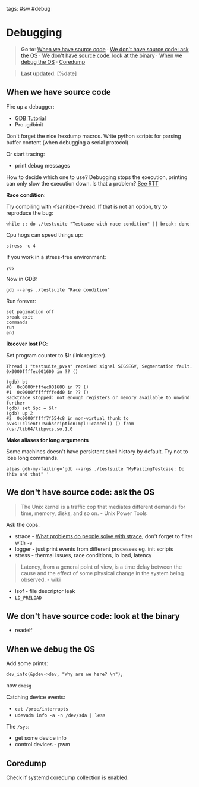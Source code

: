 tags: #sw #debug

Debugging
=========

> **Go to**: [When we have source code] · [We don't have source code:
> ask the OS] · [We don't have source code: look at the binary] · [When
> we debug the OS] · [Coredump]

> **Last updated**: [%date]

When we have source code
------------------------

Fire up a debugger:

-   [GDB Tutorial]
-   Pro .gdbinit

Don't forget the nice hexdump macros. Write python scripts for parsing
buffer content (when debugging a serial protocol).

Or start tracing:

-   print debug messages

How to decide which one to use? Debugging stops the execution, printing
can only slow the execution down. Is that a problem? [See RTT]

**Race condition**:

Try compiling with -fsanitize=thread. If that is not an option, try to
reproduce the bug:

    while :; do ./testsuite "Testcase with race condition" || break; done

Cpu hogs can speed things up:

    stress -c 4

If you work in a stress-free environment:

    yes

Now in GDB:

    gdb --args ./testsuite "Race condition"

Run forever:

    set pagination off
    break exit
    commands
    run
    end

**Recover lost PC**:

Set program counter to $lr (link register).

    Thread 1 "testsuite_pvxs" received signal SIGSEGV, Segmentation fault.
    0x0000ffffec001600 in ?? ()                                                                                                
    (gdb) bt
    #0  0x0000ffffec001600 in ?? ()
    #1  0x0000ffffffffedd0 in ?? ()
    Backtrace stopped: not enough registers or memory available to unwind further
    (gdb) set $pc = $lr
    (gdb) up 2
    #2  0x0000fffff7f554c8 in non-virtual thunk to pvxs::client::SubscriptionImpl::cancel() () from /usr/lib64/libpvxs.so.1.0  

**Make aliases for long arguments**

Some machines doesn't have persistent shell history by default. Try not
to lose long commands.

    alias gdb-my-failing='gdb --args ./testsuite "MyFailingTestcase: Do this and that" '

We don't have source code: ask the OS
-------------------------------------

> The Unix kernel is a traffic cop that mediates different demands for
> time, memory, disks, and so on. - Unix Power Tools

Ask the cops.

-   strace - [What problems do people solve with strace], don't forget
    to filter with `-e`
-   logger - just print events from different processes eg. init scripts
-   stress - thermal issues, race conditions, io load, latency

> Latency, from a general point of view, is a time delay between the
> cause and the effect of some physical change in the system being
> observed. - wiki

-   lsof - file descriptor leak
-   `LD_PRELOAD`

We don't have source code: look at the binary
---------------------------------------------

-   readelf

When we debug the OS
--------------------

Add some prints:

    dev_info(&pdev->dev, "Why are we here? \n");

now `dmesg`

Catching device events:

-   `cat /proc/interrupts`
-   `udevadm info -a -n /dev/sda | less`

The `/sys`:

-   get some device info
-   control devices - pwm

Coredump
--------

Check if systemd coredump collection is enabled.

  [Debugging]: #debugging
  [When we have source code]: #when-we-have-source-code
  [We don't have source code: ask the OS]: #we-dont-have-source-code-ask-the-os
  [We don't have source code: look at the binary]: #we-dont-have-source-code-look-at-the-binary
  [When we debug the OS]: #when-we-debug-the-os
  [Coredump]: #coredump
  [GDB Tutorial]: https://developers.redhat.com/blog/2021/04/30/the-gdb-developers-gnu-debugger-tutorial-part-1-getting-started-with-the-debugger#why_another_gdb_tutorial_
  [See RTT]: https://www.segger.com/products/debug-probes/j-link/technology/about-real-time-transfer/
  [What problems do people solve with strace]: https://jvns.ca/blog/2021/04/03/what-problems-do-people-solve-with-strace/
